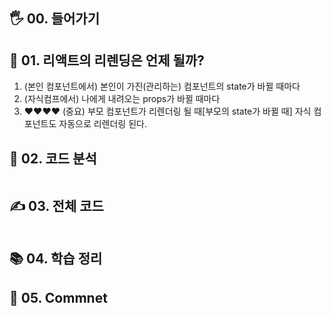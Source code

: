 
## 🖐 00. 들어가기

## 📌 01. 리액트의 리렌딩은 언제 될까? 
1. (본인 컴포넌트에서) 본인이 가진(관리하는) 컴포넌트의 state가 바뀔 때마다
2. (자식컴프에서) 나에게 내려오는 props가 바뀔 때마다
3. ❤❤❤❤ (중요) 부모 컴포넌트가 리렌더링 될 때[부모의 state가 바뀔 때] 자식 컴포넌트도 자동으로 리렌더링 된다.


## 🍳 02. 코드 분석
```js

```
## ✍ 03. 전체 코드
```js

```
## 📚 04. 학습 정리

## 🤔 05. Commnet 

